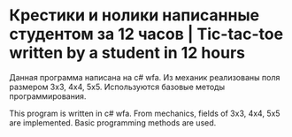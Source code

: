 # Крестики и нолики написанные студентом за 12 часов | Tic-tac-toe written by a student in 12 hours
Данная программа написана на c# wfa.
Из механик реализованы поля размером 3х3, 4х4, 5х5.
Используются базовые методы программирования.

This program is written in c# wfa.
From mechanics, fields of 3x3, 4x4, 5x5 are implemented.
Basic programming methods are used.
